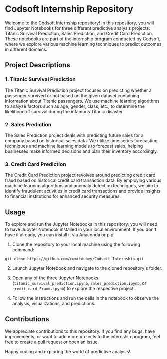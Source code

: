 # Codsoft Internship Repository

Welcome to the Codsoft Internship repository! In this repository, you will find Jupyter Notebooks for three different predictive analysis projects: Titanic Survival Prediction, Sales Prediction, and Credit Card Prediction. These notebooks are part of the internship program conducted by Codsoft, where we explore various machine learning techniques to predict outcomes in different domains.

## Project Descriptions

### 1. Titanic Survival Prediction

The Titanic Survival Prediction project focuses on predicting whether a passenger survived or not based on the given dataset containing information about Titanic passengers. We use machine learning algorithms to analyze factors such as age, gender, class, etc., to determine the likelihood of survival during the infamous Titanic disaster.

### 2. Sales Prediction

The Sales Prediction project deals with predicting future sales for a company based on historical sales data. We utilize time series forecasting techniques and machine learning models to forecast sales, helping businesses make informed decisions and plan their inventory accordingly.

### 3. Credit Card Prediction

The Credit Card Prediction project revolves around predicting credit card fraud based on historical credit card transaction data. By employing various machine learning algorithms and anomaly detection techniques, we aim to identify fraudulent activities in credit card transactions and provide insights to financial institutions for enhanced security measures.


## Usage

To explore and run the Jupyter Notebooks in this repository, you will need to have Jupyter Notebook installed in your local environment. If you don't have it already, you can install it via Anaconda or pip.

1. Clone the repository to your local machine using the following command:

`git clone https://github.com/romitdubey/Codsoft-Internship.git`


2. Launch Jupyter Notebook and navigate to the cloned repository's folder.

3. Open any of the three Jupyter Notebooks (`titanic_survival_prediction.ipynb`, `sales_prediction.ipynb`, or `credit_card_Fraud.ipynb`) to explore the respective project.

4. Follow the instructions and run the cells in the notebook to observe the analysis, visualizations, and predictions.

## Contributions

We appreciate contributions to this repository. If you find any bugs, have improvements, or want to add more projects to the internship program, feel free to create a pull request or open an issue.

Happy coding and exploring the world of predictive analysis!


